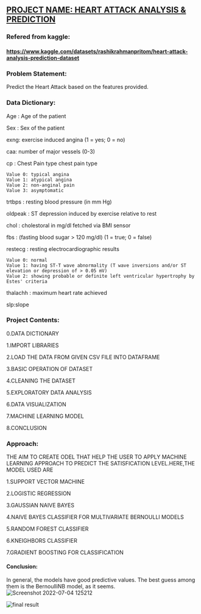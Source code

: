 ##                     [PROJECT NAME: HEART ATTACK ANALYSIS & PREDICTION](https://github.com/PriyaModhave/EduBridge-Data-Analytics/blob/main/Final%20Project/Heart%20Attack%20Analysis%20and%20Prediction/HEART%20ATTACK%20ANALYSIS%20%26%20PREDICTION.ipynb)

### Refered from kaggle:
#### https://www.kaggle.com/datasets/rashikrahmanpritom/heart-attack-analysis-prediction-dataset

### Problem Statement:
Predict the Heart Attack based on the features provided.

### Data Dictionary:
Age : Age of the patient

Sex : Sex of the patient

exng: exercise induced angina (1 = yes; 0 = no)

caa: number of major vessels (0-3)

cp : Chest Pain type chest pain type

    Value 0: typical angina
    Value 1: atypical angina
    Value 2: non-anginal pain
    Value 3: asymptomatic
trtbps : resting blood pressure (in mm Hg)

oldpeak : ST depression induced by exercise relative to rest

chol : cholestoral in mg/dl fetched via BMI sensor

fbs : (fasting blood sugar > 120 mg/dl) (1 = true; 0 = false)

restecg : resting electrocardiographic results

    Value 0: normal
    Value 1: having ST-T wave abnormality (T wave inversions and/or ST elevation or depression of > 0.05 mV)
    Value 2: showing probable or definite left ventricular hypertrophy by Estes' criteria
thalachh : maximum heart rate achieved

slp:slope


### Project Contents:
0.DATA DICTIONARY

1.IMPORT LIBRARIES

2.LOAD THE DATA FROM GIVEN CSV FILE INTO DATAFRAME

3.BASIC OPERATION OF DATASET

4.CLEANING THE DATASET

5.EXPLORATORY DATA ANALYSIS

6.DATA VISUALIZATION

7.MACHINE LEARNING MODEL

8.CONCLUSION

### Approach:
THE AIM TO CREATE ODEL THAT HELP THE USER TO APPLY MACHINE LEARNING APPROACH TO PREDICT THE SATISFICATION LEVEL.HERE,THE MODEL USED ARE

1.SUPPORT VECTOR MACHINE

2.LOGISTIC REGRESSION

3.GAUSSIAN NAIVE BAYES

4.NAIVE BAYES CLASSIFIER FOR MULTIVARIATE BERNOULLI MODELS

5.RANDOM FOREST CLASSIFIER

6.KNEIGHBORS CLASSIFIER

7.GRADIENT BOOSTING FOR CLASSIFICATION

#### Conclusion:
In general, the models have good predictive values. The best guess among them is the BernoulliNB model, as it seems.
![Screenshot 2022-07-04 125212](https://user-images.githubusercontent.com/98824713/177103143-dace434c-019c-4c54-b591-1f521196d70c.png)

![final result](https://user-images.githubusercontent.com/98824713/177098967-63d2853c-e42f-4ab9-a3af-bfe118126976.png)





